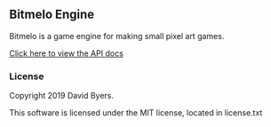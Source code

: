 ## Bitmelo Engine
Bitmelo is a game engine for making small pixel art games.

[Click here to view the API docs](https://bitmelo.com/api)

### License
Copyright 2019 David Byers.

This software is licensed under the MIT license, located in license.txt

